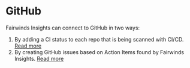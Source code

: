 # GitHub
Fairwinds Insights can connect to GitHub in two ways:

1. By adding a CI status to each repo that is being scanned with CI/CD.
[Read more](/run/ci/github)
2. By creating GitHub issues based on Action Items found by Fairwinds Insights.
[Read more](/run/agent/action-items#ticketing-integrations)

